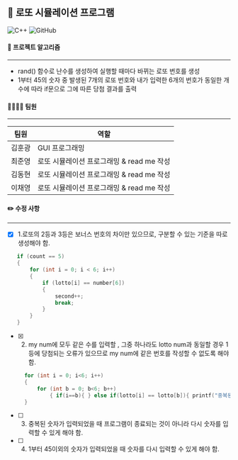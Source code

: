 ## 🎲 로또 시뮬레이션 프로그램


![C++](https://img.shields.io/badge/c++-%2300599C.svg?style=for-the-badge&logo=c%2B%2B&logoColor=white)
![GitHub](https://img.shields.io/badge/github-%23121011.svg?style=for-the-badge&logo=github&logoColor=white)

#### 📑 프로젝트 알고리즘
---
- rand() 함수로 난수를 생성하여 실행할 때마다 바뀌는 로또 번호를 생성
- 1부터 45의 숫자 중 발생된 7개의 로또 번호와 내가 입력한 6개의 번호가 동일한 개수에 따라 if문으로 그에 따른 당첨 결과를 출력


#### 👨‍👨‍👧‍👦 팀원
---
팀원|역할|
---|---|
김훈광|GUI 프로그래밍|
최준영|로또 시뮬레이션 프로그래밍 & read me 작성|
김동현|로또 시뮬레이션 프로그래밍 & read me 작성|
이채영|로또 시뮬레이션 프로그래밍 & read me 작성|


#### ✏️ 수정 사항
---
- [X] 1.로또의 2등과 3등은 보너스 번호의 차이만 있으므로, 구분할 수 있는 기준을 따로 생성해야 함.
 ``` c++
    if (count == 5)
    {
        for (int i = 0; i < 6; i++)
        {
            if (lotto[i] == number[6])
            {
                second++;
                break;
            }
        }
    }

 ```
 
- [X] 2. my num에 모두 같은 수를 입력할 , 그중 하나라도 lotto num과 동일할 경우 1등에 당첨되는 오류가 있으므로 my num에 같은 번호를 작성할 수 없도록 해야 함.
  ``` c++
    for (int i = 0; i<6; i++)
    { 
        for (int b = 0; b<6; b++)
            { if(i==b){ } else if(lotto[i] == lotto[b]){ printf("중복된 숫자는 입력할 수 없습니다."); exit(1); } } 
    }

- [ ] 3. 중복된 숫자가 입력되었을 때 프로그램이 종료되는 것이 아니라 다시 숫자를 입력할 수 있게 해야 함.


- [ ] 4. 1부터 45이외의 숫자가 입력되었을 때 숫자를 다시 입력할 수 있게 해야 함.
